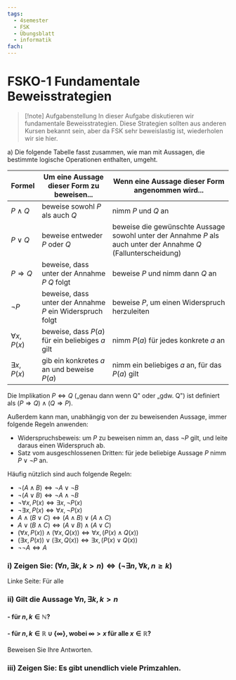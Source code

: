 ```yaml
---
tags:
  - 4semester
  - FSK
  - Übungsblatt
  - informatik
fach:
---
```

# FSKO-1 Fundamentale Beweisstrategien

>[!note] Aufgabenstellung
>In dieser Aufgabe diskutieren wir fundamentale Beweisstrategien. Diese Strategien sollten aus anderen Kursen bekannt sein, aber da FSK sehr beweislastig ist, wiederholen wir sie hier.

a) Die folgende Tabelle fasst zusammen, wie man mit Aussagen, die bestimmte logische Operationen enthalten, umgeht.

| Formel             | Um eine Aussage dieser Form zu beweisen... | Wenn eine Aussage dieser Form angenommen wird... |
|--------------------|-------------------------------------------|-------------------------------------------------|
| $P \land Q$        | beweise sowohl $P$ als auch $Q$           | nimm $P$ und $Q$ an                             |
| $P \lor Q$         | beweise entweder $P$ oder $Q$             | beweise die gewünschte Aussage sowohl unter der Annahme $P$ als auch unter der Annahme $Q$ (Fallunterscheidung)|
| $P \Rightarrow Q$  | beweise, dass unter der Annahme $P$ $Q$ folgt | beweise $P$ und nimm dann $Q$ an              |
| $\neg P$           | beweise, dass unter der Annahme $P$ ein Widerspruch folgt | beweise $P$, um einen Widerspruch herzuleiten |
| $\forall x, P(x)$  | beweise, dass $P(a)$ für ein beliebiges $a$ gilt | nimm $P(a)$ für jedes konkrete $a$ an        |
| $\exists x, P(x)$  | gib ein konkretes $a$ an und beweise $P(a)$ | nimm ein beliebiges $a$ an, für das $P(a)$ gilt |

Die Implikation $P \Leftrightarrow Q$ („genau dann wenn Q" oder „gdw. Q") ist definiert als $(P \Rightarrow Q) \land (Q \Rightarrow P)$.

Außerdem kann man, unabhängig von der zu beweisenden Aussage, immer folgende Regeln anwenden:

- Widerspruchsbeweis: um $P$ zu beweisen nimm an, dass $\neg P$ gilt, und leite daraus einen Widerspruch ab.
- Satz vom ausgeschlossenen Dritten: für jede beliebige Aussage $P$ nimm $P \lor \neg P$ an.

Häufig nützlich sind auch folgende Regeln:

- $\neg(A \land B) \Leftrightarrow \neg A \lor \neg B$
- $\neg(A \lor B) \Leftrightarrow \neg A \land \neg B$
- $\neg\forall x, P(x) \Leftrightarrow \exists x, \neg P(x)$
- $\neg\exists x, P(x) \Leftrightarrow \forall x, \neg P(x)$
- $A \land (B \lor C) \Leftrightarrow (A \land B) \lor (A \land C)$
- $A \lor (B \land C) \Leftrightarrow (A \lor B) \land (A \lor C)$
- $(\forall x, P(x)) \land (\forall x, Q(x)) \Leftrightarrow \forall x, (P(x) \land Q(x))$
- $(\exists x, P(x)) \lor (\exists x, Q(x)) \Leftrightarrow \exists x, (P(x) \lor Q(x))$
- $\neg\neg A \Leftrightarrow A$

### i) Zeigen Sie: $(\forall n, \exists k, k > n) \Leftrightarrow (\neg\exists n, \forall k, n \geq k)$

Linke Seite: Für alle 


### ii) Gilt die Aussage $\forall n, \exists k, k > n$

#### - für $n,k \in \mathbb{N}$?
#### - für $n,k \in \mathbb{R} \cup \{\infty\}$, wobei $\infty > x$ für alle $x \in \mathbb{R}$?

Beweisen Sie Ihre Antworten.

### iii) Zeigen Sie: Es gibt unendlich viele Primzahlen.

